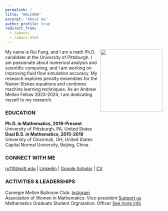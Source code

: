 ```yaml
---
permalink: /
title: "WELCOME"
excerpt: "About me"
author_profile: true
redirect_from: 
  - /about/
  - /about.html
---
```

<img align="right" width="200" src="{{ site.url }}{{ site.baseurl }}/images/rui-single.JPG" />
My name is Rui Fang, and I am a math Ph.D. candidate at the University of Pittsburgh.  I am passionate about numerical analysis and scientific computing, and I am working on improving fluid flow simulation accuracy. My research explores penalty ensembles for the Navier-Stokes equations and combines machine learning techniques. As an Andrew Mellon Fellow 2023-2024, I am dedicating myself to my research.

### EDUCATION
**Ph.D. in Mathematics, 2019-Present** <br />
 University of Pittsburgh, PA, United States <br />
**Dual B.S. in Mathematics, 2015-2019** <br />
University of Cincinnati, OH, United States <br />
Capital Normal University, Beijing, China

### CONNECT WITH ME
[ruf10@pitt.edu](mailto:ruf10@pitt.edu) |  [Linkedin](https://www.linkedin.com/in/ruf10/)  |  [Google Scholar](https://scholar.google.com/citations?user=W9GY0i0AAAAJ&hl=en)  |  [CV](https://ruf10.github.io/CV_RuiFang.pdf)

### ACTIVITIES & LEADERSHIPS
Carnegie Mellon Ballroom Club: [Instgram](https://www.instagram.com/cmuballroom?igsh=NDlyZmZubTY0eXhy) <br />
Association of Women in Mathematics: Vice-president [Support us](https://www.mathematics.pitt.edu/AWM)<br />
Mathematics Graduate Student Orgnization: Officer [See more info](https://www.mathematics.pitt.edu/graduate/organizations/mathematics-graduate-student-organization-gso) 



